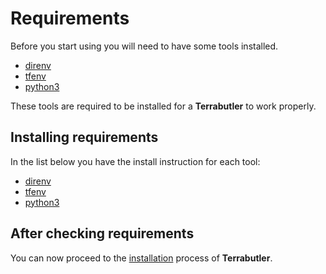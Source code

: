 # Requirements

Before you start using you will need to have some tools installed.

- [direnv](https://direnv.net/)
- [tfenv](https://github.com/tfutils/tfenv)
- [python3](https://www.python.org/)

These tools are required to be installed for a **Terrabutler** to work properly.

## Installing requirements

In the list below you have the install instruction for each tool:

- [direnv](https://direnv.net/docs/installation.html)
- [tfenv](https://github.com/tfutils/tfenv#installation)
- [python3](https://wiki.python.org/moin/BeginnersGuide/Download)

## After checking requirements

You can now proceed to the [installation](installation.md) process of **Terrabutler**.